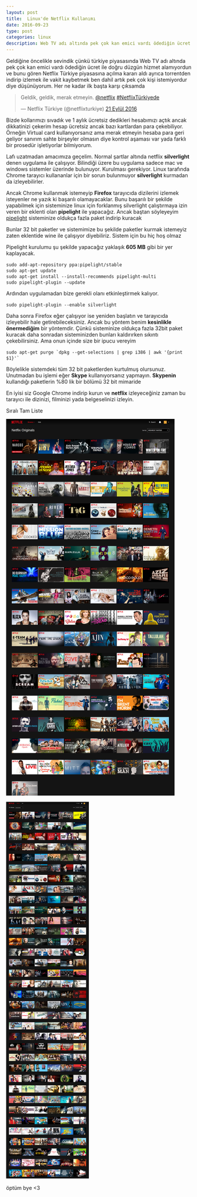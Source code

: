```yaml
---
layout: post
title:  Linux'de Netflix Kullanımı
date: 2016-09-23
type: post
categories: linux
description: Web TV adı altında pek çok kan emici vardı ödediğin ücret ile doğru düzgün hizmet alamıyordun ve bunu gören Netflix Türkiye piyasasına açılma kararı aldı
---
```


Geldiğine öncelikle sevindik çünkü türkiye piyasasında Web TV adı altında pek çok kan emici vardı ödediğin ücret ile doğru düzgün hizmet alamıyordun ve bunu gören Netflix Türkiye piyasasına açılma kararı aldı ayrıca torrentden indirip izlemek ile vakit kaybetmek ben dahil artık pek çok kişi istemiyordur diye düşünüyorum. Her ne kadar ilk başta karşı çıksamda

<blockquote class="twitter-tweet" data-lang="tr"><p lang="tr" dir="ltr">Geldik, geldik, merak etmeyin. <a href="https://twitter.com/netflix">@netflix</a> <a href="https://twitter.com/hashtag/NetflixT%C3%BCrkiyede?src=hash">#NetflixTürkiyede</a></p>&mdash; Netflix Türkiye (@netflixturkiye) <a href="https://twitter.com/netflixturkiye/status/778700644249014272">21 Eylül 2016</a></blockquote>
<script async src="//platform.twitter.com/widgets.js" charset="utf-8"></script>

Bizde kollarımızı sıvadık ve 1 aylık ücretsiz dedikleri hesabımızı açtık ancak dikkatinizi çekerim hesap ücretsiz ancak bazı kartlardan para çekebiliyor. Örneğin Virtual card kullanıyorsanız ama merak etmeyin hesaba para geri geliyor sanırım sahte birşeyler olmasın diye kontrol aşaması var yada farklı bir prosedür işletiyorlar bilmiyorum.

Lafı uzatmadan amacımıza geçelim. Normal şartlar altında netflix **silverlight** denen uygulama ile çalışıyor. Bilindiği üzere bu uygulama sadece mac ve windows sistemler üzerinde bulunuyor. Kurulması gerekiyor. Linux tarafında Chrome tarayıcı kullananlar için bir sorun bulunmuyor **silverlight** kurmadan da izleyebilirler.

Ancak Chrome kullanmak istemeyip **Firefox** tarayıcıda dizilerini izlemek isteyenler ne yazık ki başarılı olamayacaklar. Bunu başarılı bir şekilde yapabilmek için sisteminize linux için forklanmış silverlight çalıştırmaya izin veren bir eklenti olan **pipelight** ile yapacağız. Ancak baştan söyleyeyim [pipelight](http://pipelight.net/cms/) sisteminize oldukça fazla paket indirip kuracak

Bunlar 32 bit paketler ve sistemimize bu şekilde paketler kurmak istemeyiz zaten eklentide wine ile çalışıyor diyebiliriz. Sistem için bu hiç hoş olmaz

Pipelight kurulumu şu şekilde yapacağız yaklaşık **605 MB** gibi bir yer kaplayacak.

```
sudo add-apt-repository ppa:pipelight/stable
sudo apt-get update
sudo apt-get install --install-recommends pipelight-multi
sudo pipelight-plugin --update
```

Ardından uygulamadan bize gerekli olanı etkinleştirmek kalıyor.

```
sudo pipelight-plugin --enable silverlight
```

Daha sonra Firefox eğer çalışıyor ise yeniden başlatın ve tarayıcıda izleyebilir hale getirebileceksiniz. Ancak bu yöntem benim **kesinlikle önermediğim** bir yöntemdir. Çünkü sisteminize oldukça fazla 32bit paket kuracak daha sonradan sisteminizden bunları kaldırırken sıkıntı çekebilirsiniz. Ama onun içinde size bir ipucu vereyim

```
sudo apt-get purge `dpkg --get-selections | grep i386 | awk '{print $1}'`
```

Böylelikle sistemdeki tüm 32 bit paketlerden kurtulmuş olursunuz. Unutmadan bu işlemi eğer **Skype** kullanıyorsanız yapmayın. **Skypenin** kullandığı paketlerin %80 lik bir bölümü 32 bit mimaride

En iyisi siz Google Chrome indirip kurun ve **netflix** izleyeceğiniz zaman bu tarayıcı ile dizinizi, filminizi yada belgeselinizi izleyin.

Sıralı Tam Liste

![netflixorigins](/assets/netflixorigin.png)


![netflixother](/assets/netflixother.png)

öptüm bye <3
